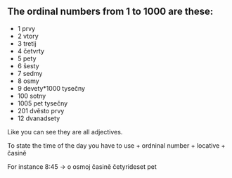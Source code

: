 ## The ordinal numbers from 1 to 1000 are these:

*   1 prvy
*   2 vtory
*   3 tretij
*   4 četvrty
*   5 pety
*   6 šesty
*   7 sedmy
*   8 osmy
*   9 devety\*1000 tysečny
*   100 sotny
*   1005 pet tysečny
*   201 dvěsto prvy
*   12 dvanadsety

Like you can see they are all adjectives. 

To state the time of the day you have to use + ordninal number + locative + časině

For instance 8:45 -&gt; o osmoj časině četyrideset pet